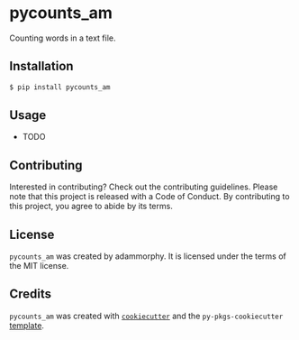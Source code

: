 # pycounts_am

Counting words in a text file.

## Installation

```bash
$ pip install pycounts_am
```

## Usage

- TODO

## Contributing

Interested in contributing? Check out the contributing guidelines. Please note that this project is released with a Code of Conduct. By contributing to this project, you agree to abide by its terms.

## License

`pycounts_am` was created by adammorphy. It is licensed under the terms of the MIT license.

## Credits

`pycounts_am` was created with [`cookiecutter`](https://cookiecutter.readthedocs.io/en/latest/) and the `py-pkgs-cookiecutter` [template](https://github.com/py-pkgs/py-pkgs-cookiecutter).
